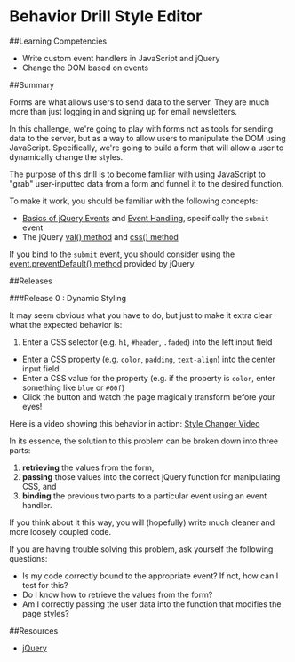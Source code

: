 # Behavior Drill Style Editor 
 
##Learning Competencies 

* Write custom event handlers in JavaScript and jQuery 
* Change the DOM based on events

##Summary 

Forms are what allows users to send data to the server.  They are much more than just logging in and signing up for email newsletters.

In this challenge, we're going to play with forms not as tools for sending data to the server, but as a way to allow users to manipulate the DOM using JavaScript.  Specifically, we're going to build a form that will allow a user to dynamically change the styles.

The purpose of this drill is to become familiar with using JavaScript to "grab" user-inputted data from a form and funnel it to the desired function.

To make it work, you should be familiar with the following concepts:

- [Basics of jQuery Events](http://learn.jquery.com/events/event-basics/) and [Event Handling](http://learn.jquery.com/events/handling-events/), specifically the `submit` event
- The jQuery [val() method](http://api.jquery.com/val/) and [css() method](http://api.jquery.com/css/)

If you bind to the `submit` event, you should consider using the [event.preventDefault() method](http://api.jquery.com/event.preventDefault/) provided by jQuery.

##Releases

###Release 0 : Dynamic Styling

It may seem obvious what you have to do, but just to make it extra clear what the expected behavior is:

1. Enter a CSS selector (e.g. `h1`, `#header`, `.faded`) into the left input field
- Enter a CSS property (e.g. `color`, `padding`, `text-align`) into the center input field
- Enter a CSS value for the property (e.g. if the property is `color`, enter something like `blue` or `#00f`)
- Click the button and watch the page magically transform before your eyes!

Here is a video showing this behavior in action: [Style Changer Video](http://www.youtube.com/embed/oiVBJ0wPnLA)

In its essence, the solution to this problem can be broken down into three parts: 

1. **retrieving** the values from the form, 
2. **passing** those values into the correct jQuery function for manipulating CSS, and  
3. **binding** the previous two parts to a particular event using an event handler.  

If you think about it this way, you will (hopefully) write much cleaner and more loosely coupled code.

If you are having trouble solving this problem, ask yourself the following questions:

- Is my code correctly bound to the appropriate event?  If not, how can I test for this?
- Do I know how to retrieve the values from the form?
- Am I correctly passing the user data into the function that modifies the page styles? 


<!-- ##Optimize Your Learning  -->

##Resources

* [jQuery][jQuery]

[jQuery]:http://learn.jquery.com